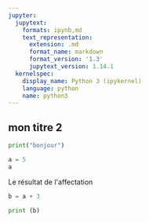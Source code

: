 ```yaml
---
jupyter:
  jupytext:
    formats: ipynb,md
    text_representation:
      extension: .md
      format_name: markdown
      format_version: '1.3'
      jupytext_version: 1.14.1
  kernelspec:
    display_name: Python 3 (ipykernel)
    language: python
    name: python3
---
```


## mon titre 2

```python
print("bonjour")
```

```python
a = 5
a
```
Le résultat de l'affectation 

```python
b = a + 3
```

```python
print (b)
```

```python

```
